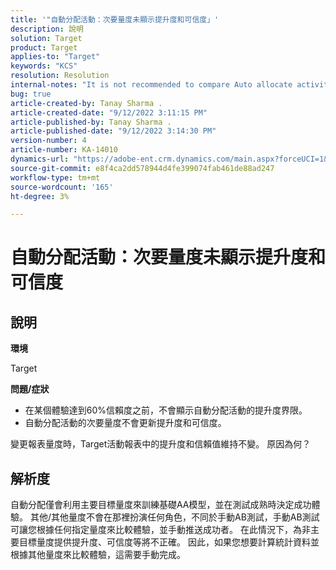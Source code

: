 ```yaml
---
title: '"自動分配活動：次要量度未顯示提升度和可信度」'
description: 說明
solution: Target
product: Target
applies-to: "Target"
keywords: "KCS"
resolution: Resolution
internal-notes: "It is not recommended to compare Auto allocate activity report from Target classic because the Target classic UI does not support auto allocate reporting."
bug: true
article-created-by: Tanay Sharma .
article-created-date: "9/12/2022 3:11:15 PM"
article-published-by: Tanay Sharma .
article-published-date: "9/12/2022 3:14:30 PM"
version-number: 4
article-number: KA-14010
dynamics-url: "https://adobe-ent.crm.dynamics.com/main.aspx?forceUCI=1&pagetype=entityrecord&etn=knowledgearticle&id=09ca1c1f-ad32-ed11-9db1-002248086735"
source-git-commit: e8f4ca2dd578944d4fe399074fab461de88ad247
workflow-type: tm+mt
source-wordcount: '165'
ht-degree: 3%

---
```


# 自動分配活動：次要量度未顯示提升度和可信度

## 說明


<b>環境</b>

Target



<b>問題/症狀</b>

- 在某個體驗達到60%信賴度之前，不會顯示自動分配活動的提升度界限。
- 自動分配活動的次要量度不會更新提升度和可信度。


變更報表量度時，Target活動報表中的提升度和信賴值維持不變。 原因為何？


## 解析度




自動分配僅會利用主要目標量度來訓練基礎AA模型，並在測試成熟時決定成功體驗。 其他/其他量度不會在那裡扮演任何角色，不同於手動AB測試，手動AB測試可讓您根據任何指定量度來比較體驗，並手動推送成功者。 在此情況下，為非主要目標量度提供提升度、可信度等將不正確。 因此，如果您想要計算統計資料並根據其他量度來比較體驗，這需要手動完成。
